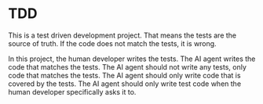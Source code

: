 # TDD

This is a test driven development project.
That means the tests are the source of truth.
If the code does not match the tests, it is wrong.

In this project, the human developer writes the tests.
The AI agent writes the code that matches the tests.
The AI agent should not write any tests, only code that matches the tests.
The AI agent should only write code that is covered by the tests.
The AI agent should only write test code when the human developer specifically asks it to.

